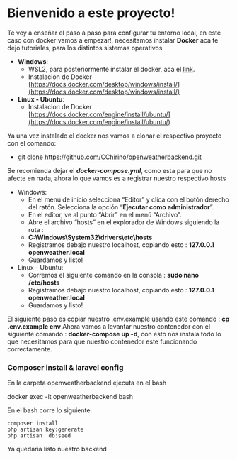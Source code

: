 # Bienvenido a este proyecto!


Te voy a enseñar el paso a paso para configurar tu entorno local, en este caso con docker vamos a empezar!, necesitamos instalar **Docker** aca te dejo tutoriales, para los distintos sistemas operativos
- **Windows**:
	- WSL2, para posteriormente instalar el docker, aca el [link](https://www.youtube.com/watch?v=_fntjriRe48&t=670s).
	- Instalacion de Docker [https://docs.docker.com/desktop/windows/install/](https://docs.docker.com/desktop/windows/install/)
- **Linux - Ubuntu**: 
	- Instalacion de Docker [https://docs.docker.com/engine/install/ubuntu/](https://docs.docker.com/engine/install/ubuntu/)

Ya una vez instalado el docker nos vamos a clonar el respectivo proyecto con el comando:
 -  git clone https://github.com/CChirino/openweatherbackend.git

Se recomienda dejar el ***docker-compose.yml***, como esta para que no afecte en nada, ahora lo que vamos es a registrar nuestro respectivo hosts

 - Windows:
	 -   En el menú de inicio selecciona “Editor” y clica con el botón derecho del ratón. Selecciona la opción “**Ejecutar como administrador**”.
	-   En el editor, ve al punto “Abrir” en el menú “Archivo”.
	-   Abre el archivo “hosts” en el explorador de Windows siguiendo la ruta :
	-  **C:\Windows\System32\drivers\etc\hosts**
	- Registramos debajo nuestro localhost, copiando esto : **127.0.0.1       openweather.local** 
	 - Guardamos y listo!
 - Linux - Ubuntu:
	 - Corremos el siguiente comando en la consola : **sudo nano /etc/hosts**
	 - Registramos debajo nuestro localhost, copiando esto : **127.0.0.1       openweather.local** 
	 - Guardamos y listo!

El siguiente paso es copiar nuestro .env.example usando este comando : **cp .env.example env**
Ahora vamos a levantar nuestro contenedor con el siguiente comando : **docker-compose up -d**, con esto nos instala todo lo que necesitamos para que nuestro contenedor este funcionando correctamente.

### Composer install & laravel config

En la carpeta openweatherbackend ejecuta en el bash

docker exec -it openweatherbackend bash

En el bash corre lo siguiente: 

	composer install
	php artisan key:generate
	php artisan  db:seed


Ya quedaria listo nuestro backend
